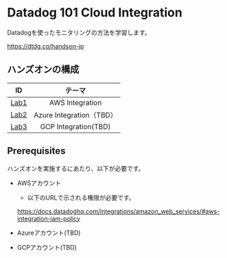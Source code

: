 # Datadog 101 Cloud Integration

Datadogを使ったモニタリングの方法を学習します。

https://dtdg.co/handson-jp

## ハンズオンの構成

|ID | テーマ |
| :---: | :---: |
| [Lab1](Lab1) | AWS Integration |
| [Lab2](Lab2) | Azure Integration（TBD）|
| [Lab3](Lab3) | GCP Integration(TBD)|

## Prerequisites
ハンズオンを実施するにあたり、以下が必要です。

- AWSアカウント
  - 以下のURLで示される権限が必要です。
  
   https://docs.datadoghq.com/integrations/amazon_web_services/#aws-integration-iam-policy

- Azureアカウント(TBD)
- GCPアカウント(TBD)
